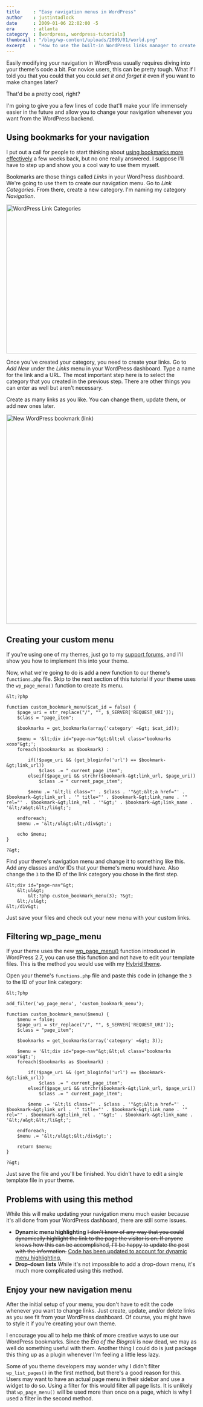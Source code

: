 ```yaml
---
title     : "Easy navigation menus in WordPress"
author    : justintadlock
date      : 2009-01-06 22:02:00 -5
era       : atlanta
category  : [wordpress, wordpress-tutorials]
thumbnail : "/blog/wp-content/uploads/2009/01/world.png"
excerpt   : "How to use the built-in WordPress links manager to create an easy-to-edit navigation menu for your site.  Change links straight from your dashboard."
---
```


Easily modifying your navigation in WordPress usually requires diving into your theme's code a bit.  For novice users, this can be pretty tough.  What if I told you that you could that you could <em>set it and forget it</em> even if you want to make changes later?

That'd be a pretty cool, right?

I'm going to give you a few lines of code that'll make your life immensely easier in the future and allow you to change your navigation whenever you want from the WordPress backend.

<h2>Using bookmarks for your navigation</h2>

I put out a call for people to start thinking about <a href="http://justintadlock.com/archives/2008/12/18/using-bookmarks-more-effectively" title="Using bookmarks more effectively">using bookmarks more effectively</a> a few weeks back, but no one really answered.  I suppose I'll have to step up and show you a cool way to use them myself.

Bookmarks are those things called <em>Links</em> in your WordPress dashboard.  We're going to use them to create our navigation menu.  Go to <em>Link Categories</em>.  From there, create a new category.  I'm naming my category <em>Navigation</em>.

<img src="http://justintadlock.com/blog/wp-content/uploads/2009/01/link-category.png" alt="WordPress Link Categories" title="WordPress Link Categories" width="600" height="394" class="aligncenter size-full wp-image-1352" />

Once you've created your category, you need to create your links.  Go to <em>Add New</em> under the <em>Links</em> menu in your WordPress dashboard.  Type a name for the link and a URL.  The most important step here is to select the category that you created in the previous step.  There are other things you can enter as well but aren't necessary.

Create as many links as you like.  You can change them, update them, or add new ones later.

<img src="http://justintadlock.com/blog/wp-content/uploads/2009/01/new-link.png" alt="New WordPress bookmark (link)" title="New WordPress bookmark (link)" width="600" height="554" class="aligncenter size-full wp-image-1353" />

<h2>Creating your custom menu</h2>

<p class="note">If you're using one of my themes, just go to my <a href="http://themehybrid.com/support" title="Theme Hybrid support forums">support forums</a>, and I'll show you how to implement this into your theme.</p>

Now, what we're going to do is add a new function to our theme's <code>functions.php</code> file.  Skip to the next section of this tutorial if your theme uses the <code>wp_page_menu()</code> function to create its menu.

```
&lt;?php

function custom_bookmark_menu($cat_id = false) {
	$page_uri = str_replace("/", "", $_SERVER['REQUEST_URI']);
	$class = "page_item";

	$bookmarks = get_bookmarks(array('category' =&gt; $cat_id));

	$menu = '&lt;div id="page-nav"&gt;&lt;ul class="bookmarks xoxo"&gt;';
	foreach($bookmarks as $bookmark) :

		if(!$page_uri && (get_bloginfo('url') == $bookmark-&gt;link_url))
			$class .= " current_page_item";
		elseif($page_uri && strchr($bookmark-&gt;link_url, $page_uri))
			$class .= " current_page_item";

		$menu .= '&lt;li class="' . $class . '"&gt;&lt;a href="' . $bookmark-&gt;link_url . '" title="' . $bookmark-&gt;link_name . '" rel="' . $bookmark-&gt;link_rel . '"&gt;' . $bookmark-&gt;link_name . '&lt;/a&gt;&lt;/li&gt;';

	endforeach;
	$menu .= '&lt;/ul&gt;&lt;/div&gt;';

	echo $menu;
}

?&gt;
```

Find your theme's navigation menu and change it to something like this.  Add any classes and/or IDs that your theme's menu would have.  Also change the <code>3</code> to the ID of the link category you chose in the first step.

```
&lt;div id="page-nav"&gt;
	&lt;ul&gt;
		&lt;?php custom_bookmark_menu(3); ?&gt;
	&lt;/ul&gt;
&lt;/div&gt;
```

Just save your files and check out your new menu with your custom links.

<h2>Filtering wp_page_menu</h2>

If your theme uses the new <a href="http://codex.wordpress.org/Template_Tags/wp_page_menu" title="WordPress Codex: wp_page_menu()">wp_page_menu()</a> function introduced in WordPress 2.7, you can use this function and not have to edit your template files.  This is the method you would use with my <a href="http://themehybrid.com/themes/hybrid" title="Hybrid WordPress theme framework">Hybrid theme</a>.

Open your theme's <code>functions.php</code> file and paste this code in (change the <code>3</code> to the ID of your link category:

```
&lt;?php

add_filter('wp_page_menu', 'custom_bookmark_menu');

function custom_bookmark_menu($menu) {
	$menu = false;
	$page_uri = str_replace("/", "", $_SERVER['REQUEST_URI']);
	$class = "page_item";

	$bookmarks = get_bookmarks(array('category' =&gt; 3));

	$menu = '&lt;div id="page-nav"&gt;&lt;ul class="bookmarks xoxo"&gt;';
	foreach($bookmarks as $bookmark) :

		if(!$page_uri && (get_bloginfo('url') == $bookmark-&gt;link_url))
			$class .= " current_page_item";
		elseif($page_uri && strchr($bookmark-&gt;link_url, $page_uri))
			$class .= " current_page_item";

		$menu .= '&lt;li class="' . $class . '"&gt;&lt;a href="' . $bookmark-&gt;link_url . '" title="' . $bookmark-&gt;link_name . '" rel="' . $bookmark-&gt;link_rel . '"&gt;' . $bookmark-&gt;link_name . '&lt;/a&gt;&lt;/li&gt;';

	endforeach;
	$menu .= '&lt;/ul&gt;&lt;/div&gt;';

	return $menu;
}

?&gt;
```

Just save the file and you'll be finished.  You didn't have to edit a single template file in your theme.

<h2>Problems with using this method</h2>

While this will make updating your navigation menu much easier because it's all done from your WordPress dashboard, there are still some issues.

<ul>
<li><strong>Dynamic menu highlighting</strong>
<del>I don't know of any way that you could dynamically highlight the link to the page the visitor is on.  If anyone knows how this can be accomplished, I'll be happy to update the post with the information.</del> <ins datetime="2009-01-08T03:53:10+00:00">Code has been updated to account for dynamic menu highlighting.</ins></li>
<li><strong>Drop-down lists</strong>
While it's not impossible to add a drop-down menu, it's much more complicated using this method.</li>
</ul>

<h2>Enjoy your new navigation menu</h2>

After the initial setup of your menu, you don't have to edit the code whenever you want to change links.  Just create, update, and/or delete links as you see fit from your WordPress dashboard.  Of course, you might have to style it if you're creating your own theme.

I encourage you all to help me think of more creative ways to use our WordPress bookmarks.  Since the <em>Era of the Blogroll</em> is now dead, we may as well do something useful with them.  Another thing I could do is just package this thing up as a plugin whenever I'm feeling a little less lazy.

<p class="note">Some of you theme developers may wonder why I didn't filter <code>wp_list_pages()</code> in the first method, but there's a good reason for this.  Users may want to have an actual page menu in their sidebar and use a widget to do so.  Using a filter for this would filter all page lists.  It is unlikely that <code>wp_page_menu()</code> will be used more than once on a page, which is why I used a filter in the second method.</p>

